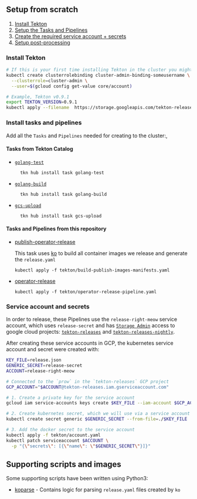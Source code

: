 ## Setup from scratch

1. [Install Tekton](#install-tekton)
1. [Setup the Tasks and Pipelines](#install-tasks-and-pipelines)
1. [Create the required service account + secrets](#service-account-and-secrets)
1. [Setup post-processing](#setup-post-processing)

### Install Tekton

```bash
# If this is your first time installing Tekton in the cluster you might need to give yourself permission to do so
kubectl create clusterrolebinding cluster-admin-binding-someusername \
  --clusterrole=cluster-admin \
  --user=$(gcloud config get-value core/account)

# Example, Tekton v0.9.1
export TEKTON_VERSION=0.9.1
kubectl apply --filename  https://storage.googleapis.com/tekton-releases/pipeline/previous/v${TEKTON_VERSION}/release.yaml
```

### Install tasks and pipelines

Add all the `Tasks` and `Pipelines` needed for creating to the cluster:,

#### Tasks from Tekton Catalog

- [`golang-test`](https://hub-preview.tekton.dev/detail/45)
  ```shell script
    tkn hub install task golang-test
  ```
- [`golang-build`](https://hub-preview.tekton.dev/detail/44)
  ```shell script
    tkn hub install task golang-build
  ```
- [`gcs-upload`](https://hub-preview.tekton.dev/detail/30)
  ```shell script
    tkn hub install task gcs-upload
  ```

#### Tasks and Pipelines from this repository

- [publish-operator-release](https://github.com/tektoncd/operator/blob/main/tekton/build-publish-images-manifests.yaml)

  This task uses [ko](https://github.com/google/ko) to build all container images we release and generate the `release.yaml`
    ```shell script
    kubectl apply -f tekton/build-publish-images-manifests.yaml
    ```
- [operator-release](https://github.com/tektoncd/operator/blob/main/tekton/operator-release-pipeline.yaml)
  ```shell script
  kubectl apply -f tekton/operator-release-pipeline.yaml
  ```
### Service account and secrets

In order to release, these Pipelines use the `release-right-meow` service account,
which uses `release-secret` and has
[`Storage Admin`](https://cloud.google.com/container-registry/docs/access-control)
access to google cloud projects:
[`tekton-releases`]((https://github.com/tektoncd/plumbing/blob/master/gcp.md)) and
[`tekton-releases-nightly`]((https://github.com/tektoncd/plumbing/blob/master/gcp.md)).

After creating these service accounts in GCP, the kubernetes service account and
secret were created with:

```bash
KEY_FILE=release.json
GENERIC_SECRET=release-secret
ACCOUNT=release-right-meow

# Connected to the `prow` in the `tekton-releases` GCP project
GCP_ACCOUNT="$ACCOUNT@tekton-releases.iam.gserviceaccount.com"

# 1. Create a private key for the service account
gcloud iam service-accounts keys create $KEY_FILE --iam-account $GCP_ACCOUNT

# 2. Create kubernetes secret, which we will use via a service account and directly mounting
kubectl create secret generic $GENERIC_SECRET --from-file=./$KEY_FILE

# 3. Add the docker secret to the service account
kubectl apply -f tekton/account.yaml
kubectl patch serviceaccount $ACCOUNT \
  -p "{\"secrets\": [{\"name\": \"$GENERIC_SECRET\"}]}"
```

## Supporting scripts and images

Some supporting scripts have been written using Python3:

- [koparse](https://github.com/tektoncd/plumbing/tree/main/tekton/images/koparse) - Contains logic for parsing `release.yaml` files created
  by `ko`
